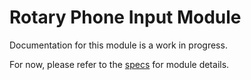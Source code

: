 # Rotary Phone Input Module
Documentation for this module is a work in progress.

For now, please refer to the [specs](specs.yaml) for module details.
